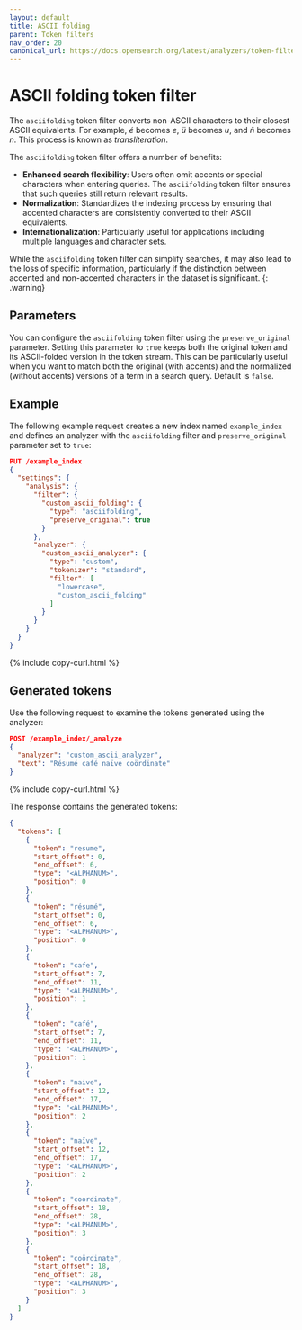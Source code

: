 ```yaml
---
layout: default
title: ASCII folding
parent: Token filters
nav_order: 20
canonical_url: https://docs.opensearch.org/latest/analyzers/token-filters/asciifolding/
---
```


# ASCII folding token filter

The `asciifolding` token filter converts non-ASCII characters to their closest ASCII equivalents. For example, *é* becomes *e*, *ü* becomes *u*, and *ñ* becomes *n*. This process is known as *transliteration*.


The `asciifolding` token filter offers a number of benefits:

  - **Enhanced search flexibility**: Users often omit accents or special characters when entering queries. The `asciifolding` token filter ensures that such queries still return relevant results.
  - **Normalization**: Standardizes the indexing process by ensuring that accented characters are consistently converted to their ASCII equivalents.
  - **Internationalization**: Particularly useful for applications including multiple languages and character sets.

While the `asciifolding` token filter can simplify searches, it may also lead to the loss of specific information, particularly if the distinction between accented and non-accented characters in the dataset is significant.
{: .warning}

## Parameters

You can configure the `asciifolding` token filter using the `preserve_original` parameter. Setting this parameter to `true` keeps both the original token and its ASCII-folded version in the token stream. This can be particularly useful when you want to match both the original (with accents) and the normalized (without accents) versions of a term in a search query. Default is `false`.

## Example

The following example request creates a new index named `example_index` and defines an analyzer with the `asciifolding` filter and `preserve_original` parameter set to `true`:

```json
PUT /example_index
{
  "settings": {
    "analysis": {
      "filter": {
        "custom_ascii_folding": {
          "type": "asciifolding",
          "preserve_original": true
        }
      },
      "analyzer": {
        "custom_ascii_analyzer": {
          "type": "custom",
          "tokenizer": "standard",
          "filter": [
            "lowercase",
            "custom_ascii_folding"
          ]
        }
      }
    }
  }
}
```
{% include copy-curl.html %}

## Generated tokens

Use the following request to examine the tokens generated using the analyzer:

```json
POST /example_index/_analyze
{
  "analyzer": "custom_ascii_analyzer",
  "text": "Résumé café naïve coördinate"
}
```
{% include copy-curl.html %}

The response contains the generated tokens:

```json
{
  "tokens": [
    {
      "token": "resume",
      "start_offset": 0,
      "end_offset": 6,
      "type": "<ALPHANUM>",
      "position": 0
    },
    {
      "token": "résumé",
      "start_offset": 0,
      "end_offset": 6,
      "type": "<ALPHANUM>",
      "position": 0
    },
    {
      "token": "cafe",
      "start_offset": 7,
      "end_offset": 11,
      "type": "<ALPHANUM>",
      "position": 1
    },
    {
      "token": "café",
      "start_offset": 7,
      "end_offset": 11,
      "type": "<ALPHANUM>",
      "position": 1
    },
    {
      "token": "naive",
      "start_offset": 12,
      "end_offset": 17,
      "type": "<ALPHANUM>",
      "position": 2
    },
    {
      "token": "naïve",
      "start_offset": 12,
      "end_offset": 17,
      "type": "<ALPHANUM>",
      "position": 2
    },
    {
      "token": "coordinate",
      "start_offset": 18,
      "end_offset": 28,
      "type": "<ALPHANUM>",
      "position": 3
    },
    {
      "token": "coördinate",
      "start_offset": 18,
      "end_offset": 28,
      "type": "<ALPHANUM>",
      "position": 3
    }
  ]
}
```


